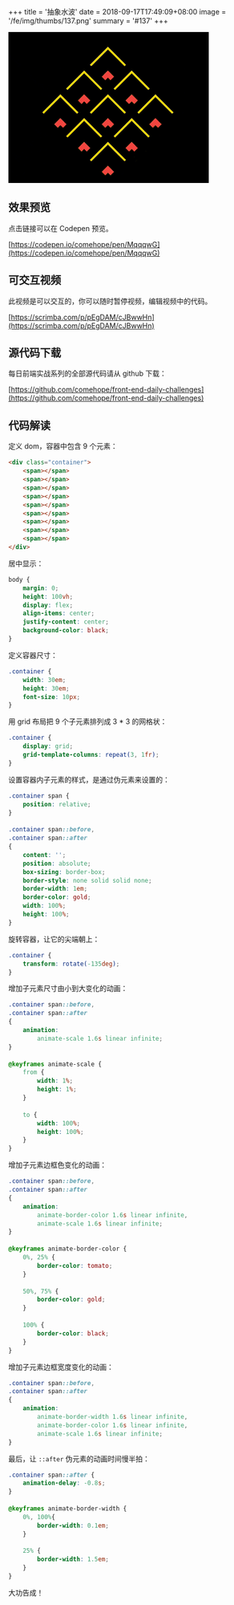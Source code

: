 +++
title = '抽象水波'
date = 2018-09-17T17:49:09+08:00
image = '/fe/img/thumbs/137.png'
summary = '#137'
+++

![](./work.gif)

## 效果预览

点击链接可以在 Codepen 预览。

[https://codepen.io/comehope/pen/MqqqwG](https://codepen.io/comehope/pen/MqqqwG)

## 可交互视频

此视频是可以交互的，你可以随时暂停视频，编辑视频中的代码。

[https://scrimba.com/p/pEgDAM/cJBwwHn](https://scrimba.com/p/pEgDAM/cJBwwHn)

## 源代码下载

每日前端实战系列的全部源代码请从 github 下载：

[https://github.com/comehope/front-end-daily-challenges](https://github.com/comehope/front-end-daily-challenges)

## 代码解读

定义 dom，容器中包含 9 个元素：
```html
<div class="container">
    <span></span>
    <span></span>
    <span></span>
    <span></span>
    <span></span>
    <span></span>
    <span></span>
    <span></span>
    <span></span>
</div>
```

居中显示：
```css
body {
    margin: 0;
    height: 100vh;
    display: flex;
    align-items: center;
    justify-content: center;
    background-color: black;
}
```

定义容器尺寸：
```css
.container {
    width: 30em;
    height: 30em;
    font-size: 10px;
}
```

用 grid 布局把 9 个子元素排列成 3 * 3 的网格状：
```css
.container {
    display: grid;
    grid-template-columns: repeat(3, 1fr);
}
```

设置容器内子元素的样式，是通过伪元素来设置的：
```css
.container span {
    position: relative;
}

.container span::before,
.container span::after 
{
    content: '';
    position: absolute;
    box-sizing: border-box;
    border-style: none solid solid none;
    border-width: 1em;
    border-color: gold;
    width: 100%;
    height: 100%;
}
```

旋转容器，让它的尖端朝上：
```css
.container {
    transform: rotate(-135deg);
}
```

增加子元素尺寸由小到大变化的动画：
```css
.container span::before,
.container span::after 
{
    animation: 
        animate-scale 1.6s linear infinite;
}

@keyframes animate-scale {
    from {
        width: 1%;
        height: 1%;
    }

    to {
        width: 100%;
        height: 100%;
    }
}
```

增加子元素边框色变化的动画：
```css
.container span::before,
.container span::after 
{
    animation: 
        animate-border-color 1.6s linear infinite,
        animate-scale 1.6s linear infinite;
}

@keyframes animate-border-color {
    0%, 25% {
        border-color: tomato;
    }

    50%, 75% {
        border-color: gold;
    }

    100% {
        border-color: black;
    }
}
```

增加子元素边框宽度变化的动画：
```css
.container span::before,
.container span::after 
{
    animation: 
        animate-border-width 1.6s linear infinite,
        animate-border-color 1.6s linear infinite,
        animate-scale 1.6s linear infinite;
}
```

最后，让 `::after` 伪元素的动画时间慢半拍：
```css
.container span::after {
    animation-delay: -0.8s;
}

@keyframes animate-border-width {
    0%, 100%{
        border-width: 0.1em;
    }

    25% {
        border-width: 1.5em;
    }
}
```

大功告成！
